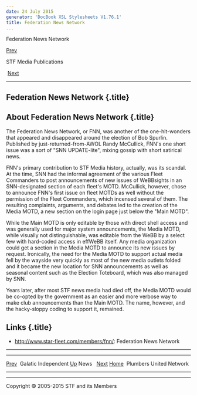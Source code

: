 ```yaml
---
date: 24 July 2015
generator: 'DocBook XSL Stylesheets V1.76.1'
title: Federation News Network
...
```


Federation News Network

[Prev](media-gin.html) 

STF Media Publications

 [Next](media-pun.html)

* * * * *

Federation News Network {.title}
-----------------------

About Federation News Network {.title}
-----------------------------

The Federation News Network, or FNN, was another of the one-hit-wonders
that appeared and disappeared around the election of Bob Spurlin.
Published by just-returned-from-AWOL Randy McCullick, FNN's one short
issue was a sort of "SNN UPDATE-lite", mixing gossip with short
satirical news.

FNN's primary contribution to STF Media history, actually, was its
scandal. At the time, SNN had the informal agreement of the various
Fleet Commanders to post announcements of new issues of WeBBsights in an
SNN-designated section of each fleet's MOTD. McCullick, however, chose
to announce FNN's first issue on fleet MOTDs as well without the
permission of the Fleet Commanders, which incensed several of them. The
resulting complaints, arguments, and debates led to the creation of the
Media MOTD, a new section on the login page just below the "Main MOTD".

While the Main MOTD is only editable by those with direct shell access
and was generally used for major system announcements, the Media MOTD,
while visually not distinguishable, was editable from the WeBB by a
select few with hard-coded access in effWeBB itself. Any media
organization could get a section in the Media MOTD to announce its new
issues by request. Ironically, the need for the Media MOTD to support
actual media fell by the wayside very quickly as most of the new media
outlets folded and it became the new location for SNN announcements as
well as seasonal content such as the Election Toteboard, which was also
managed by SNN.

Years later, after most STF news media had died off, the Media MOTD
would be co-opted by the government as an easier and more verbose way to
make club announcements than the Main MOTD. The name, however, and the
hacky-sloppy coding to support it, remained.

Links {.title}
-----

-   <http://www.star-fleet.com/members/fnn/>: Federation News Network

* * * * *

  ------------------------ ------------------------ ------------------------
  [Prev](media-gin.html)   Galatic Independent
  [Up](index.html)         News 
   [Next](media-pun.html)  [Home](../index.html)
                            Plumbers United Network
  ------------------------ ------------------------ ------------------------

* * * * *

Copyright © 2005-2015 STF and its Members
